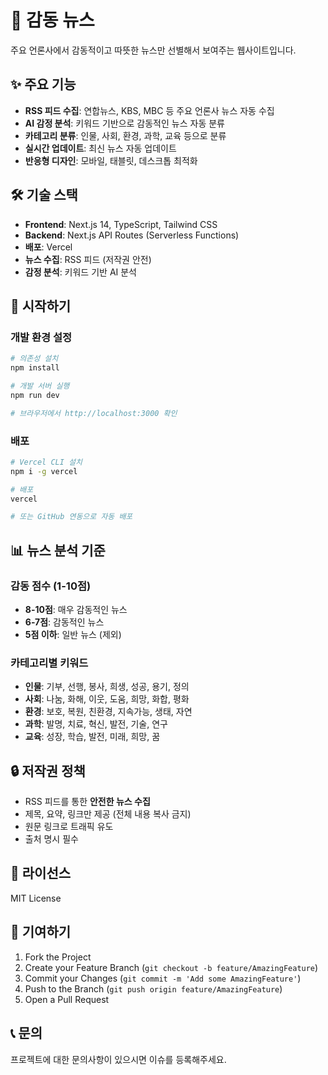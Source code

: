 # 🌟 감동 뉴스

주요 언론사에서 감동적이고 따뜻한 뉴스만 선별해서 보여주는 웹사이트입니다.

## ✨ 주요 기능

- **RSS 피드 수집**: 연합뉴스, KBS, MBC 등 주요 언론사 뉴스 자동 수집
- **AI 감정 분석**: 키워드 기반으로 감동적인 뉴스 자동 분류
- **카테고리 분류**: 인물, 사회, 환경, 과학, 교육 등으로 분류
- **실시간 업데이트**: 최신 뉴스 자동 업데이트
- **반응형 디자인**: 모바일, 태블릿, 데스크톱 최적화

## 🛠️ 기술 스택

- **Frontend**: Next.js 14, TypeScript, Tailwind CSS
- **Backend**: Next.js API Routes (Serverless Functions)
- **배포**: Vercel
- **뉴스 수집**: RSS 피드 (저작권 안전)
- **감정 분석**: 키워드 기반 AI 분석

## 🚀 시작하기

### 개발 환경 설정

```bash
# 의존성 설치
npm install

# 개발 서버 실행
npm run dev

# 브라우저에서 http://localhost:3000 확인
```

### 배포

```bash
# Vercel CLI 설치
npm i -g vercel

# 배포
vercel

# 또는 GitHub 연동으로 자동 배포
```

## 📊 뉴스 분석 기준

### 감동 점수 (1-10점)
- **8-10점**: 매우 감동적인 뉴스
- **6-7점**: 감동적인 뉴스
- **5점 이하**: 일반 뉴스 (제외)

### 카테고리별 키워드
- **인물**: 기부, 선행, 봉사, 희생, 성공, 용기, 정의
- **사회**: 나눔, 화해, 이웃, 도움, 희망, 화합, 평화
- **환경**: 보호, 복원, 친환경, 지속가능, 생태, 자연
- **과학**: 발명, 치료, 혁신, 발전, 기술, 연구
- **교육**: 성장, 학습, 발전, 미래, 희망, 꿈

## 🔒 저작권 정책

- RSS 피드를 통한 **안전한 뉴스 수집**
- 제목, 요약, 링크만 제공 (전체 내용 복사 금지)
- 원문 링크로 트래픽 유도
- 출처 명시 필수

## 📝 라이선스

MIT License

## 🤝 기여하기

1. Fork the Project
2. Create your Feature Branch (`git checkout -b feature/AmazingFeature`)
3. Commit your Changes (`git commit -m 'Add some AmazingFeature'`)
4. Push to the Branch (`git push origin feature/AmazingFeature`)
5. Open a Pull Request

## 📞 문의

프로젝트에 대한 문의사항이 있으시면 이슈를 등록해주세요.
